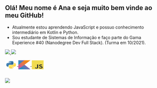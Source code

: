 ## Olá! Meu nome é Ana e seja muito bem vinde ao meu GitHub!
- Atualmente estou aprendendo JavaScript e possuo conhecimento intermediário em Kotlin e Python.
- Sou estudante de Sistemas de Informação e faço parte do Gama Experience #40 (Nanodegree Dev Full Stack). (Turma em 10/2021).
<div>    
    <a href="https://github.com/AnaLuizaMarques">
  <img height="150em" src="https://github-readme-stats.vercel.app/api?username=AnaLuizaMarques&show_icons=true&theme=dark&include_all_commits=true&count_private=true"/>
  <img height="150em" src="https://github-readme-stats.vercel.app/api/top-langs/?username=AnaLuizaMarques&layout=compact&langs_count=16&theme=dark"/>
</div>
  <div style="display: inline_block"><br>
    <img align="center" alt="Ana-Python" height="30" width="40" src="https://raw.githubusercontent.com/devicons/devicon/master/icons/python/python-original.svg">
    <img align="center" alt="Ana-Python" height="30" width="40" src="https://github.com/devicons/devicon/blob/master/icons/kotlin/kotlin-original.svg">
    <img align="center" alt="Ana-Python" height="30" width="40" src=https://github.com/devicons/devicon/blob/master/icons/javascript/javascript-original.svg>
</div>
  
  ##
 
<div> 
     <a href="https://www.linkedin.com/in/analuizasmarques/" target="_blank"><img src="https://img.shields.io/badge/LinkedIn-0077B5?style=for-the-badge&logo=linkedin&logoColor=white" target="_blank"></a> 
  
